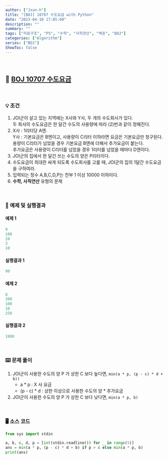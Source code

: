 ```yaml
---
author: ["Jxun-h"]
title: "[BOJ] 10707 수도요금 with Python"
date: "2023-04-10 17:05:00"
description: ""
summary: ""
tags: ["자료구조", "PS", "수학", "사칙연산", "백준", "BOJ"]
categories: ["Algorithm"]
series: ["BOJ"]
ShowToc: false
---
```


<br>

## 📌 <a href="https://www.acmicpc.net/problem/10707" target="_blank">BOJ 10707 수도요금</a>

<br>

### 💡 조건

1.  JOI군이 살고 있는 지역에는 X사와 Y사, 두 개의 수도회사가 있다.  
    두 회사의 수도요금은 한 달간 수도의 사용량에 따라 (2)번과 같이 정해진다.
2.  X사 : 1리터당 A엔.  
    Y사 : 기본요금은 B엔이고, 사용량이 C리터 이하라면 요금은 기본요금만 청구된다.  
    용량이 C리터가 넘었을 경우 기본요금 B엔에 더해서 추가요금이 붙는다.  
    추가요금은 사용량이 C리터를 넘었을 경우 1리터를 넘었을 때마다 D엔이다.
3.  JOI군의 집에서 한 달간 쓰는 수도의 양은 P리터이다.
4.  수도요금이 최대한 싸게 되도록 수도회사를 고를 때, JOI군의 집의 1달간 수도요금을 구하여라.
5.  입력되는 정수 A,B,C,D,P는 전부 1 이상 10000 이하이다.
6.  **수학, 사칙연산** 유형의 문제

<br>

### 🔖 예제 및 실행결과

#### 예제 1

```py
9
100
20
3
10
```

#### 실행결과 1

```py
90
```

#### 예제 2

```py
8
300
100
10
250
```

#### 실행결과 2

```py
1800
```

<br>

### ⌨️ 문제 풀이

1.  JOI군이 사용한 수도의 양 P 가 상한 C 보다 높다면, `min(a * p, (p - c) * d + b))`
    -   a * p : X 사 요금
    -   (p - c) * d : 상한 이상으로 사용한 수도의 양 * 추가요금
2.  JOI군이 사용한 수도의 양 P 가 상한 C 보다 낮다면, `min(a * p, b)`

<br>

### 🖥 소스 코드

```py
from sys import stdin

a, b, c, d, p = [int(stdin.readline()) for _ in range(5)]
ans = min(a * p, (p - c) * d + b) if p > c else min(a * p, b)
print(ans)
```